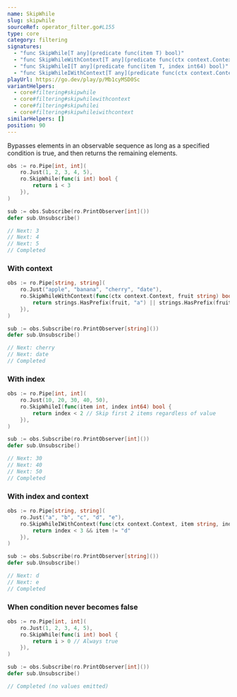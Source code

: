 ```yaml
---
name: SkipWhile
slug: skipwhile
sourceRef: operator_filter.go#L155
type: core
category: filtering
signatures:
  - "func SkipWhile[T any](predicate func(item T) bool)"
  - "func SkipWhileWithContext[T any](predicate func(ctx context.Context, item T) bool)"
  - "func SkipWhileI[T any](predicate func(item T, index int64) bool)"
  - "func SkipWhileIWithContext[T any](predicate func(ctx context.Context, item T, index int64) bool)"
playUrl: https://go.dev/play/p/Mb1cyMSD0Sc
variantHelpers:
  - core#filtering#skipwhile
  - core#filtering#skipwhilewithcontext
  - core#filtering#skipwhilei
  - core#filtering#skipwhileiwithcontext
similarHelpers: []
position: 90
---
```


Bypasses elements in an observable sequence as long as a specified condition is true, and then returns the remaining elements.

```go
obs := ro.Pipe[int, int](
    ro.Just(1, 2, 3, 4, 5),
    ro.SkipWhile(func(i int) bool {
        return i < 3
    }),
)

sub := obs.Subscribe(ro.PrintObserver[int]())
defer sub.Unsubscribe()

// Next: 3
// Next: 4
// Next: 5
// Completed
```

### With context

```go
obs := ro.Pipe[string, string](
    ro.Just("apple", "banana", "cherry", "date"),
    ro.SkipWhileWithContext(func(ctx context.Context, fruit string) bool {
        return strings.HasPrefix(fruit, "a") || strings.HasPrefix(fruit, "b")
    }),
)

sub := obs.Subscribe(ro.PrintObserver[string]())
defer sub.Unsubscribe()

// Next: cherry
// Next: date
// Completed
```

### With index

```go
obs := ro.Pipe[int, int](
    ro.Just(10, 20, 30, 40, 50),
    ro.SkipWhileI(func(item int, index int64) bool {
        return index < 2 // Skip first 2 items regardless of value
    }),
)

sub := obs.Subscribe(ro.PrintObserver[int]())
defer sub.Unsubscribe()

// Next: 30
// Next: 40
// Next: 50
// Completed
```

### With index and context

```go
obs := ro.Pipe[string, string](
    ro.Just("a", "b", "c", "d", "e"),
    ro.SkipWhileIWithContext(func(ctx context.Context, item string, index int64) bool {
        return index < 3 && item != "d"
    }),
)

sub := obs.Subscribe(ro.PrintObserver[string]())
defer sub.Unsubscribe()

// Next: d
// Next: e
// Completed
```

### When condition never becomes false

```go
obs := ro.Pipe[int, int](
    ro.Just(1, 2, 3, 4, 5),
    ro.SkipWhile(func(i int) bool {
        return i > 0 // Always true
    }),
)

sub := obs.Subscribe(ro.PrintObserver[int]())
defer sub.Unsubscribe()

// Completed (no values emitted)
```